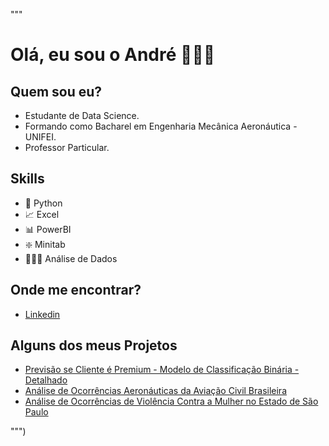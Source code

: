 """
# Olá, eu sou o André 👨🏼‍💻

## Quem sou eu?

- Estudante de Data Science.
- Formando como Bacharel em Engenharia Mecânica Aeronáutica - UNIFEI.
- Professor Particular.

## Skills

- 🐍 Python 
- 📈 Excel
- 📊 PowerBI
- ❇️ Minitab
- 👨🏼‍💻 Análise de Dados

## Onde me encontrar?

- [Linkedin](https://www.linkedin.com/in/andre-amaral-gb/) 

## Alguns dos meus Projetos

 - [Previsão se Cliente é Premium - Modelo de Classificação Binária - Detalhado](https://github.com/Andre-do-Amaral/Analise-de-Cliente)
 - [Análise de Ocorrências Aeronáuticas da Aviação Civil Brasileira](https://app.powerbi.com/view?r=eyJrIjoiNTFhMzcwM2ItNzA5ZS00NDJhLTlkZjgtOTRjNDY1ZDMwMmFhIiwidCI6IjdmZTQ3YTc5LTQ2NjEtNGNjMC05MjljLTg0NWU4ZTQxZTdiNyJ9&pageName=ReportSection)
 - [Análise de Ocorrências de Violência Contra a Mulher no Estado de São Paulo](https://app.powerbi.com/view?r=eyJrIjoiODkxZDg4NzUtYzk5NC00ZTlmLWE4YTktYjhjZmU3M2JjODFhIiwidCI6IjdmZTQ3YTc5LTQ2NjEtNGNjMC05MjljLTg0NWU4ZTQxZTdiNyJ9&pageName=ReportSection)



""")
        
